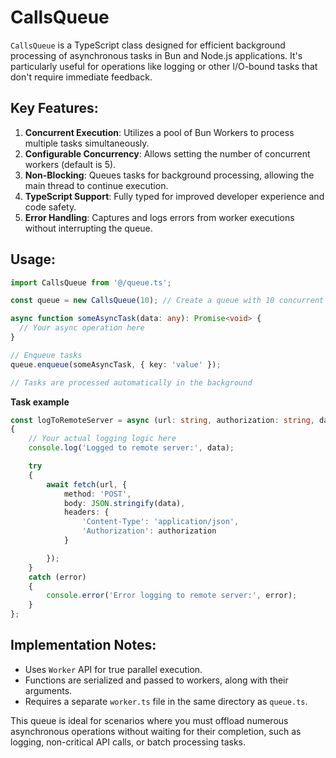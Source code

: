 # CallsQueue

`CallsQueue` is a TypeScript class designed for efficient background processing of asynchronous tasks in Bun and Node.js applications. It's particularly useful for operations like logging or other I/O-bound tasks that don't require immediate feedback.

## Key Features:

1. **Concurrent Execution**: Utilizes a pool of Bun Workers to process multiple tasks simultaneously.
2. **Configurable Concurrency**: Allows setting the number of concurrent workers (default is 5).
3. **Non-Blocking**: Queues tasks for background processing, allowing the main thread to continue execution.
4. **TypeScript Support**: Fully typed for improved developer experience and code safety.
5. **Error Handling**: Captures and logs errors from worker executions without interrupting the queue.

## Usage:

```typescript
import CallsQueue from '@/queue.ts';

const queue = new CallsQueue(10); // Create a queue with 10 concurrent workers

async function someAsyncTask(data: any): Promise<void> {
  // Your async operation here
}

// Enqueue tasks
queue.enqueue(someAsyncTask, { key: 'value' });

// Tasks are processed automatically in the background
```

**Task example**

```typescript
const logToRemoteServer = async (url: string, authorization: string, data: LogData): Promise<void> =>
{
    // Your actual logging logic here
    console.log('Logged to remote server:', data);

    try
    {
        await fetch(url, {
            method: 'POST',
            body: JSON.stringify(data),
            headers: {
                'Content-Type': 'application/json',
                'Authorization': authorization
            }

        });
    }
    catch (error)
    {
        console.error('Error logging to remote server:', error);
    }
};
```

## Implementation Notes:

- Uses `Worker` API for true parallel execution.
- Functions are serialized and passed to workers, along with their arguments.
- Requires a separate `worker.ts` file in the same directory as `queue.ts`.

This queue is ideal for scenarios where you must offload numerous asynchronous operations without waiting for their completion, such as logging, non-critical API calls, or batch processing tasks.